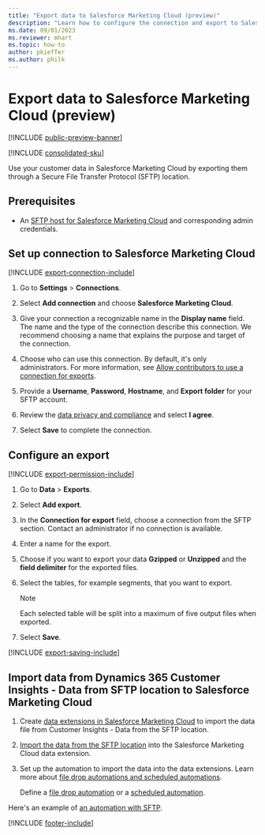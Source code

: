 ```yaml
---
title: "Export data to Salesforce Marketing Cloud (preview)"
description: "Learn how to configure the connection and export to Salesforce Marketing Cloud."
ms.date: 09/01/2023
ms.reviewer: mhart
ms.topic: how-to
author: pkieffer
ms.author: philk
---
```


# Export data to Salesforce Marketing Cloud (preview)

[!INCLUDE [public-preview-banner](includes/public-preview-banner.md)]

[!INCLUDE [consolidated-sku](./includes/consolidated-sku.md)]

Use your customer data in Salesforce Marketing Cloud by exporting them through a Secure File Transfer Protocol (SFTP) location.

## Prerequisites

- An [SFTP host for Salesforce Marketing Cloud](https://help.salesforce.com/articleView?id=sf.mc_es_configure_enhanced_ftp.htm&type=5) and corresponding admin credentials.

## Set up connection to Salesforce Marketing Cloud

[!INCLUDE [export-connection-include](includes/export-connection-admn.md)]

1. Go to **Settings** > **Connections**.

1. Select **Add connection** and choose **Salesforce Marketing Cloud**.

1. Give your connection a recognizable name in the **Display name** field. The name and the type of the connection describe this connection. We recommend choosing a name that explains the purpose and target of the connection.

1. Choose who can use this connection. By default, it's only administrators. For more information, see [Allow contributors to use a connection for exports](connections.md#allow-contributors-to-use-a-connection-for-exports).

1. Provide a **Username**, **Password**, **Hostname**, and **Export folder** for your SFTP account.

1. Review the [data privacy and compliance](connections.md#data-privacy-and-compliance) and select **I agree**.

1. Select **Save** to complete the connection.

## Configure an export

[!INCLUDE [export-permission-include](includes/export-permission.md)]

1. Go to **Data** > **Exports**.

1. Select **Add export**.

1. In the **Connection for export** field, choose a connection from the SFTP section. Contact an administrator if no connection is available.

1. Enter a name for the export.

1. Choose if you want to export your data **Gzipped** or **Unzipped** and the **field delimiter** for the exported files.

1. Select the tables, for example segments, that you want to export.

   > [!NOTE]
   > Each selected table will be split into a maximum of five output files when exported.

1. Select **Save**.

[!INCLUDE [export-saving-include](includes/export-saving.md)]

## Import data from Dynamics 365 Customer Insights - Data from SFTP location to Salesforce Marketing Cloud

1. Create [data extensions in Salesforce Marketing Cloud](https://help.salesforce.com/articleView?id=sf.mc_es_create_data_extension.htm&type=5) to import the data file from Customer Insights - Data from the SFTP location.

2. [Import the data from the SFTP location](https://help.salesforce.com/articleView?id=sf.mc_es_import_data_extension_classic.htm&type=5) into the Salesforce Marketing Cloud data extension.

3. Set up the automation to import the data into the data extensions. Learn more about [file drop automations and scheduled automations](https://help.salesforce.com/articleView?id=sf.mc_as_triggered_automations.htm&type=5).

   Define a [file drop automation](https://help.salesforce.com/articleView?id=sf.mc_as_define_a_triggered_automation.htm&type=5) or a  [scheduled automation](https://help.salesforce.com/articleView?id=sf.mc_as_define_a_scheduled_automation.htm&type=5).

Here's an example of [an automation with SFTP](https://help.salesforce.com/articleView?id=sf.mc_as_ftp_and_triggered_automation_scenario.htm&type=5).

[!INCLUDE [footer-include](includes/footer-banner.md)]
